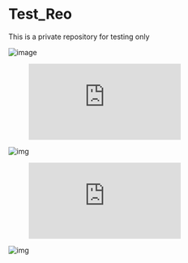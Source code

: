 # Test_Reo
This is a private repository for testing only

![image](https://github.com/YiDingg/Test_Reo/assets/149370435/9cfe296e-9474-4487-a735-490d24652579)

<figure><embed src="https://wakatime.com/share/@YiDingg/3ae1ed6b-a5d8-4b62-a05c-0ae23db3f1d1.svg"></embed></figure>

<div class='center'><img src='https://wakatime.com/share/@YiDingg/3ae1ed6b-a5d8-4b62-a05c-0ae23db3f1d1.svg' alt='img'/>

<figure><embed src="https://wakatime.com/share/@YiDingg/64ec894d-bf86-4bdf-9307-8881ad71f12b.svg"></embed></figure>

<div class='center'><img src='https://wakatime.com/share/@YiDingg/64ec894d-bf86-4bdf-9307-8881ad71f12b.svg' alt='img'/></div>
